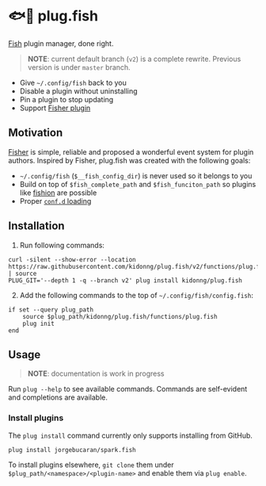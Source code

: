 # 🐟🔌 plug.fish

[Fish](https://fishshell.com/) plugin manager, done right.

> **NOTE**: current default branch (`v2`) is a complete rewrite. Previous version is under `master` branch.

- Give `~/.config/fish` back to you
- Disable a plugin without uninstalling
- Pin a plugin to stop updating
- Support [Fisher plugin](https://github.com/jorgebucaran/fisher#creating-a-plugin)

## Motivation

[Fisher](https://github.com/jorgebucaran/fisher) is simple, reliable and proposed a wonderful event system for plugin authors. Inspired by Fisher, plug.fish was created with the following goals:

- `~/.config/fish` (`$__fish_config_dir`) is never used so it belongs to you
- Build on top of `$fish_complete_path` and `$fish_funciton_path` so plugins like [fishion](https://github.com/kidonng/fishion) are possible
- Proper [`conf.d` loading](https://github.com/fish-shell/fish-shell/blob/da32b6c172dcfe54c9dc4f19e46f35680fc8a91a/share/config.fish#L257-L269)

## Installation

1. Run following commands:

```fish
curl -silent --show-error --location https://raw.githubusercontent.com/kidonng/plug.fish/v2/functions/plug.fish | source
PLUG_GIT='--depth 1 -q --branch v2' plug install kidonng/plug.fish
```

2. Add the following commands to the top of `~/.config/fish/config.fish`:

```fish
if set --query plug_path
    source $plug_path/kidonng/plug.fish/functions/plug.fish
    plug init
end
```

## Usage

> **NOTE**: documentation is work in progress

Run `plug --help` to see available commands. Commands are self-evident and completions are available.

### Install plugins

The `plug install` command currently only supports installing from GitHub.

```fish
plug install jorgebucaran/spark.fish
```

To install plugins elsewhere, `git clone` them under `$plug_path/<namespace>/<plugin-name>` and enable them via `plug enable`.
